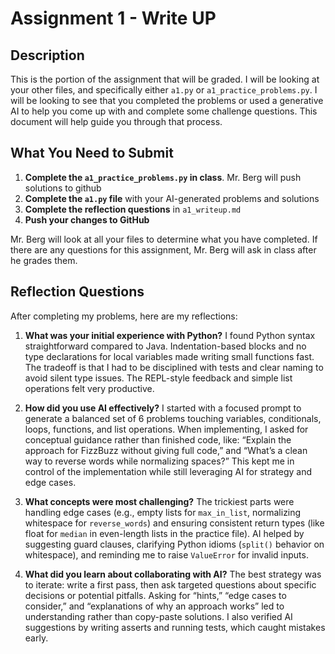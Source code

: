 # Assignment 1 - Write UP

## Description

This is the portion of the assignment that will be graded. I will be looking at your other files, and specifically either `a1.py` or `a1_practice_problems.py`. I will be looking to see that you completed the problems or used a generative AI to help you come up with and complete some challenge questions. This document will help guide you through that process.

## What You Need to Submit

1. **Complete the `a1_practice_problems.py` in class**. Mr. Berg will push solutions to github
2. **Complete the `a1.py` file** with your AI-generated problems and solutions
3. **Complete the reflection questions** in `a1_writeup.md`
4. **Push your changes to GitHub**

Mr. Berg will look at all your files to determine what you have completed. If there are any questions for this assignment, Mr. Berg will ask in class after he grades them.

## Reflection Questions

After completing my problems, here are my reflections:

1. **What was your initial experience with Python?**
   I found Python syntax straightforward compared to Java. Indentation-based blocks and no type declarations for local variables made writing small functions fast. The tradeoff is that I had to be disciplined with tests and clear naming to avoid silent type issues. The REPL-style feedback and simple list operations felt very productive.

2. **How did you use AI effectively?**
   I started with a focused prompt to generate a balanced set of 6 problems touching variables, conditionals, loops, functions, and list operations. When implementing, I asked for conceptual guidance rather than finished code, like: “Explain the approach for FizzBuzz without giving full code,” and “What’s a clean way to reverse words while normalizing spaces?” This kept me in control of the implementation while still leveraging AI for strategy and edge cases.

3. **What concepts were most challenging?**
   The trickiest parts were handling edge cases (e.g., empty lists for `max_in_list`, normalizing whitespace for `reverse_words`) and ensuring consistent return types (like float for `median` in even-length lists in the practice file). AI helped by suggesting guard clauses, clarifying Python idioms (`split()` behavior on whitespace), and reminding me to raise `ValueError` for invalid inputs.

4. **What did you learn about collaborating with AI?**
   The best strategy was to iterate: write a first pass, then ask targeted questions about specific decisions or potential pitfalls. Asking for “hints,” “edge cases to consider,” and “explanations of why an approach works” led to understanding rather than copy-paste solutions. I also verified AI suggestions by writing asserts and running tests, which caught mistakes early.
